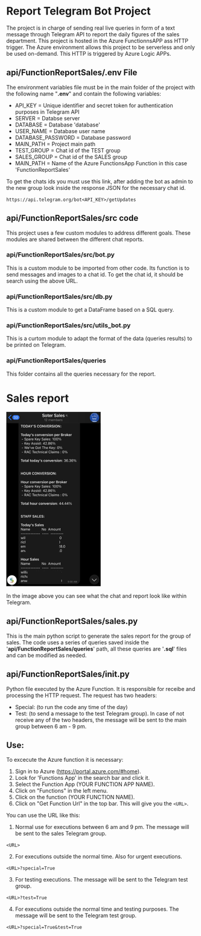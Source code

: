 # Report Telegram Bot Project

The project is in charge of sending real live queries in form of a text message through Telegram API to report the daily figures of the sales department. This project is hosted in the Azure FunctionnsAPP ass HTTP trigger. The Azure environment allows this project to be serverless and only be used on-demand. This HTTP is triggered by Azure Logic APPs.

## api/FunctionReportSales/.env File

The environment variables file must be in the main folder of the project with the following name "**.env**" and contain the following variables:

* API_KEY = Unique identifier and secret token for authentication purposes in Telegram API
* SERVER = Databse server
* DATABASE = Database 'database'
* USER_NAME = Database user name
* DATABASE_PASSWORD = Database password
* MAIN_PATH = Project main path
* TEST_GROUP = Chat id of the TEST group
* SALES_GROUP = Chat id of the SALES group
* MAIN_PATH = Name of the Azure FunctionsApp Function in this case 'FunctionReportSales'

To get the chats ids you must use this link, after adding the bot as admin to the new group look inside the response JSON for the necessary chat id.
```
https://api.telegram.org/bot<API_KEY>/getUpdates
```

## api/FunctionReportSales/src code

This project uses a few custom modules to address different goals. These modules are shared between the different chat reports.

### api/FunctionReportSales/src/bot.py

This is a custom module to be imported from other code. Its function is to send messages and images to a chat id.
To get the chat id, it should be search using the above URL.

### api/FunctionReportSales/src/db.py

This is a custom module to get a DataFrame based on a SQL query.

### api/FunctionReportSales/src/utils_bot.py

This is a curtom module to adapt the format of the data (queries results) to be printed on Telegram.

### api/FunctionReportSales/queries

This folder contains all the queries necessary for the report.

# Sales report

<img src="images/sales_chat.png" width="250"/>

In the image above you can see what the chat and report look like within Telegram.

## api/FunctionReportSales/sales.py
This is the main python script to generate the sales report for the group of sales.
The code uses a series of queries saved inside the '**api/FunctionReportSales/queries**' path, all these queries are '**.sql**' files and can be modified as needed.

## api/FunctionReportSales/__init__.py
Python file executed by the Azure Function. It is responsible for receibe and processing the HTTP request. 
The request has two headers: 
* Special: (to run the code any time of the day) 
* Test: (to send a message to the test Telegram group). 
In case of not receive any of the two headers, the message will be sent to the main group between 6 am - 9 pm.

## Use:

To excecute the Azure function it is necessary:
1. Sign in to Azure (https://portal.azure.com/#home).
2. Look for 'Functions App' in the search bar and click it.
3. Select the Function App (YOUR FUNCTION APP NAME).
4. Click on "Functions" in the left menu.
5. Click on the function (YOUR FUNCTION NAME).
6. Click on "Get Function Url" in the top bar. This will give you the ```<URL>```.

You can use the URL like this:
1. Normal use for executions between 6 am and 9 pm. The message will be sent to the sales Telegram group.
```
<URL>
```

2. For executions outside the normal time. Also for urgent executions.
```
<URL>?special=True
```


3. For testing executions. The message will be sent to the Telegram test group.
```
<URL>?test=True
```

4. For executions outside the normal time and testing purposes. The message will be sent to the Telegram test group.
```
<URL>?special=True&test=True
```
